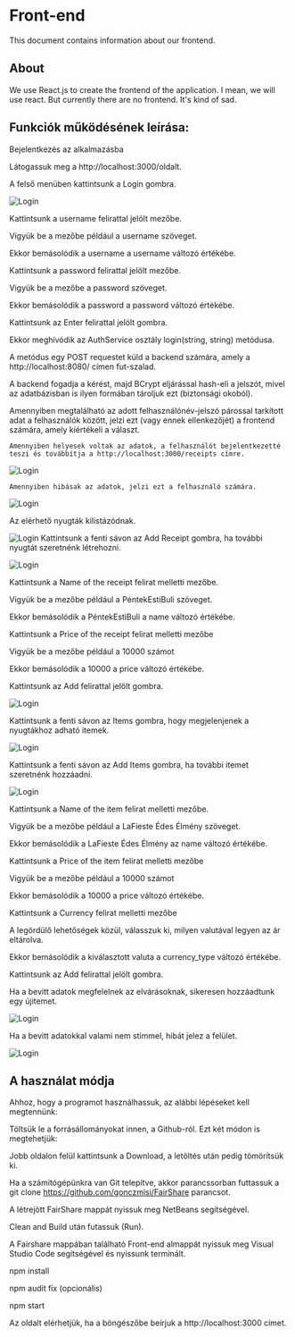 # Front-end

This document contains information about our frontend.

## About

We use React.js to create the frontend of the application. I mean, we will use react. But currently there are no frontend. It's kind of sad.

## Funkciók működésének leírása:

Bejelentkezés az alkalmazásba 

Látogassuk meg a http://localhost:3000/oldalt. 

A felső menüben kattintsunk a Login gombra. 

  ![Login](https://github.com/gonczmisi/FairShare/blob/dev/front-end/fairshare/src/Login.png?raw=true "Login")
  
Kattintsunk a username felirattal jelölt mezőbe. 

Vigyük be a mezőbe például a username szöveget. 

Ekkor bemásolódik a username a username változó értékébe. 

Kattintsunk a password felirattal jelölt mezőbe. 

Vigyük be a mezőbe a password szöveget. 

Ekkor bemásolódik a password a password változó értékébe. 

Kattintsunk az Enter felirattal jelölt gombra. 

Ekkor meghívódik az AuthService osztály login(string, string) metódusa. 

  A metódus egy POST requestet küld a backend számára, amely a http://localhost:8080/ címen fut-szalad.
 
  A backend fogadja a kérést, majd BCrypt eljárással hash-eli a jelszót, mivel az adatbázisban is ilyen formában tároljuk ezt (biztonsági okoból). 

  Amennyiben megtalálható az adott felhasználónév-jelszó párossal tarkított adat a felhasználók között, jelzi ezt (vagy ennek ellenkezőjét) a frontend számára, amely kiértékeli a választ. 

    Amennyiben helyesek voltak az adatok, a felhasználót bejelentkezetté teszi és továbbítja a http://localhost:3000/receipts címre. 
  ![Login](https://github.com/gonczmisi/FairShare/blob/dev/front-end/fairshare/src/register.png?raw=true "Register")

    Amennyiben hibásak az adatok, jelzi ezt a felhasználó számára. 
    
  ![Login](https://github.com/gonczmisi/FairShare/blob/dev/front-end/fairshare/src/Wrc.png?raw=true "wrong login credentials alert")

Az elérhető nyugták kilistázódnak. 
  
  ![Login](https://github.com/gonczmisi/FairShare/blob/dev/front-end/fairshare/src/ListReceipt.png?raw=true "Receipt Listing")
Kattintsunk a fenti sávon az Add Receipt gombra, ha további nyugtát szeretnénk létrehozni.
  
  ![Login](https://github.com/gonczmisi/FairShare/blob/dev/front-end/fairshare/src/AddReceipt.png?raw=true "Add Receipt")
  
  Kattintsunk a Name of the receipt felirat melletti mezőbe. 

  Vigyük be a mezőbe például a PéntekEstiBuli szöveget. 

  Ekkor bemásolódik a PéntekEstiBuli a name változó értékébe. 

  Kattintsunk a Price of the receipt felirat melletti mezőbe 

  Vigyük be a mezőbe például a 10000 számot 

  Ekkor bemásolódik a 10000 a price változó értékébe. 

  Kattintsunk az Add felirattal jelölt gombra. 
 
 ![Login](https://github.com/gonczmisi/FairShare/blob/dev/front-end/fairshare/src/SuccAddReceipt.png?raw=true "Added Receipt")

Kattintsunk a fenti sávon az Items gombra, hogy megjelenjenek a nyugtákhoz adható itemek.
  
  ![Login](https://github.com/gonczmisi/FairShare/blob/dev/front-end/fairshare/src/ItemList.png?raw=true "Item listing")

Kattintsunk a fenti sávon az Add Items gombra, ha további itemet szeretnénk hozzáadni. 
  
  ![Login](https://github.com/gonczmisi/FairShare/blob/dev/front-end/fairshare/src/AddItem.png?raw=true "Add Items")


  Kattintsunk a Name of the item felirat melletti mezőbe. 

  Vigyük be a mezőbe például a LaFieste Édes Élmény szöveget. 

  Ekkor bemásolódik a LaFieste Édes Élmény az name változó értékébe. 

  Kattintsunk a Price of the item felirat melletti mezőbe 

  Vigyük be a mezőbe például a 10000 számot 

  Ekkor bemásolódik a 10000 a price változó értékébe. 

  Kattintsunk a Currency felirat melletti mezőbe 

  A legördülő lehetőségek közül, válasszuk ki, milyen valutával legyen az ár eltárolva. 

  Ekkor bemásolódik a kiválasztott valuta a currency_type változó értékébe. 

  Kattintsunk az Add felirattal jelölt gombra. 
  
  Ha a bevitt adatok megfelelnek az elvárásoknak, sikeresen hozzáadtunk egy újitemet.
  
  ![Login](https://github.com/gonczmisi/FairShare/blob/dev/front-end/fairshare/src/SuccAddItem.png?raw=true "Successfulyy Added Item")
  
  Ha a bevitt adatokkal valami nem stimmel, hibát jelez a felület.
  
  ![Login](https://github.com/gonczmisi/FairShare/blob/dev/front-end/fairshare/src/WrongItemAdd.png?raw=true "Item was not added")

 

 

 

## A használat módja 

Ahhoz, hogy a programot használhassuk, az alábbi lépéseket kell megtennünk: 

Töltsük le a forrásállományokat innen, a Github-ról. Ezt két módon is megtehetjük: 

Jobb oldalon felül kattintsunk a Download, a letöltés után pedig tömörítsük ki. 

Ha a számítógépünkra van Git telepítve, akkor parancssorban futtassuk a git clone https://github.com/gonczmisi/FairShare parancsot. 

A létrejött FairShare mappát nyissuk meg NetBeans segítségével. 

Clean and Build után futassuk (Run). 

A Fairshare mappában található Front-end almappát nyissuk meg Visual Studio Code segítségével és nyissunk terminált. 

npm install 

npm audit fix (opcionális) 

npm start 

Az oldalt elérhetjük, ha a böngészőbe beírjuk a http://localhost:3000 címet. 

 
